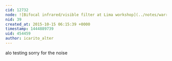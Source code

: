 ```yaml
---
cid: 12732
node: ![Bifocal infrared/visible filter at Lima workshop](../notes/warren/1-6-2011/bifocal-infraredvisible-filter-lima-workshop)
nid: 39
created_at: 2015-10-15 06:15:39 +0000
timestamp: 1444889739
uid: 454459
author: icarito_alter
---
```


alo testing sorry for the noise